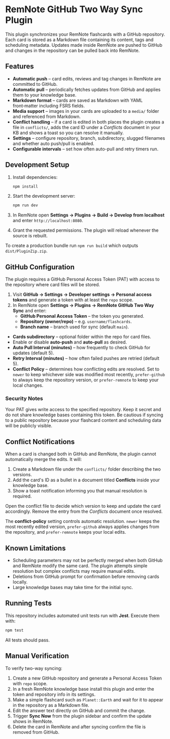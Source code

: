 # RemNote GitHub Two Way Sync Plugin

This plugin synchronizes your RemNote flashcards with a GitHub repository. Each card is stored as a Markdown file containing its content, tags and scheduling metadata. Updates made inside RemNote are pushed to GitHub and changes in the repository can be pulled back into RemNote.

## Features

- **Automatic push** – card edits, reviews and tag changes in RemNote are committed to GitHub.
- **Automatic pull** – periodically fetches updates from GitHub and applies them to your knowledge base.
- **Markdown format** – cards are saved as Markdown with YAML front‑matter including FSRS fields.
- **Media support** – images in your cards are uploaded to a `media/` folder and referenced from Markdown.
- **Conflict handling** – if a card is edited in both places the plugin creates a file in `conflicts/`, adds the card ID under a *Conflicts* document in your KB and shows a toast so you can resolve it manually.
- **Settings** – configure repository, branch, subdirectory, slugged filenames and whether auto push/pull is enabled.
- **Configurable intervals** – set how often auto-pull and retry timers run.

## Development Setup

1. Install dependencies:

   ```bash
   npm install
   ```

2. Start the development server:

   ```bash
   npm run dev
   ```

3. In RemNote open **Settings → Plugins → Build → Develop from localhost** and enter `http://localhost:8080`.
4. Grant the requested permissions. The plugin will reload whenever the source is rebuilt.

To create a production bundle run `npm run build` which outputs `dist/PluginZip.zip`.

## GitHub Configuration

The plugin requires a GitHub Personal Access Token (PAT) with access to the repository where card files will be stored.

1. Visit **GitHub → Settings → Developer settings → Personal access tokens** and generate a token with at least the `repo` scope.
2. In RemNote open **Settings → Plugins → RemNote GitHub Two Way Sync** and enter:
   - **GitHub Personal Access Token** – the token you generated.
   - **Repository (owner/repo)** – e.g. `username/flashcards`.
   - **Branch name** – branch used for sync (default `main`).
- **Cards subdirectory** – optional folder within the repo for card files.
- Enable or disable **auto‑push** and **auto‑pull** as desired.
- **Auto Pull Interval (minutes)** – how frequently to check GitHub for updates (default 5).
- **Retry Interval (minutes)** – how often failed pushes are retried (default 5).
- **Conflict Policy** – determines how conflicting edits are resolved. Set to
  `newer` to keep whichever side was modified most recently, `prefer-github` to
  always keep the repository version, or `prefer-remnote` to keep your local
  changes.

### Security Notes

Your PAT gives write access to the specified repository. Keep it secret and do not share knowledge bases containing this token. Be cautious if syncing to a public repository because your flashcard content and scheduling data will be publicly visible.

## Conflict Notifications

When a card is changed both in GitHub and RemNote, the plugin cannot automatically merge the edits. It will:

1. Create a Markdown file under the `conflicts/` folder describing the two versions.
2. Add the card's ID as a bullet in a document titled **Conflicts** inside your knowledge base.
3. Show a toast notification informing you that manual resolution is required.

Open the conflict file to decide which version to keep and update the card accordingly. Remove the entry from the *Conflicts* document once resolved.

The **conflict-policy** setting controls automatic resolution. `newer` keeps the
most recently edited version, `prefer-github` always applies changes from the
repository, and `prefer-remnote` keeps your local edits.

## Known Limitations

- Scheduling parameters may not be perfectly merged when both GitHub and RemNote modify the same card. The plugin attempts simple resolution but complex conflicts may require manual edits.
- Deletions from GitHub prompt for confirmation before removing cards locally.
- Large knowledge bases may take time for the initial sync.

## Running Tests

This repository includes automated unit tests run with **Jest**. Execute them with:

```bash
npm test
```

All tests should pass.

## Manual Verification

To verify two-way syncing:

1. Create a new GitHub repository and generate a Personal Access Token with `repo` scope.
2. In a fresh RemNote knowledge base install this plugin and enter the token and repository info in its settings.
3. Make a simple flashcard such as `Planet::Earth` and wait for it to appear in the repository as a Markdown file.
4. Edit the answer text directly on GitHub and commit the change.
5. Trigger **Sync Now** from the plugin sidebar and confirm the update shows in RemNote.
6. Delete the card in RemNote and after syncing confirm the file is removed from GitHub.

